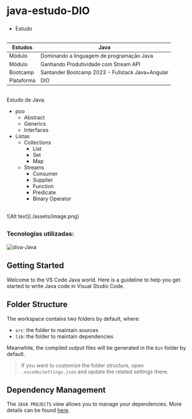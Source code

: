 # java-estudo-DIO
###
- Estudo
##

| Estudos    | Java                                             |
|------------|--------------------------------------------------|
| Módulo     | Dominando a linguagem de programação Java        |
| Módulo     | Ganhando Produtividade com Stream API            |
| Bootcamp   | Santander Bootcamp 2023 - Fullstack Java+Angular |
| Plataforma | DIO                                              |

<br>
Estudo de Java.

- poo
  - Abstract
  - Generics
  - Interfaces
- Listas
  - Collections
    - List
    - Set
    - Map
  - Streams
    - Consumer
    - Supplier
    - Function
    - Predicate
    - Binary Operator

<br>
![Alt text](./assets/image.png)

##
### Tecnologias utilizadas:

<div>
  <img align="center" alt="diva-Java" height="30" width="40" src="https://cdn.jsdelivr.net/gh/devicons/devicon/icons/java/java-original.svg">
</div>

##

## Getting Started

Welcome to the VS Code Java world. Here is a guideline to help you get started to write Java code in Visual Studio Code.

## Folder Structure

The workspace contains two folders by default, where:

- `src`: the folder to maintain sources
- `lib`: the folder to maintain dependencies

Meanwhile, the compiled output files will be generated in the `bin` folder by default.

> If you want to customize the folder structure, open `.vscode/settings.json` and update the related settings there.

## Dependency Management

The `JAVA PROJECTS` view allows you to manage your dependencies. More details can be found [here](https://github.com/microsoft/vscode-java-dependency#manage-dependencies).
